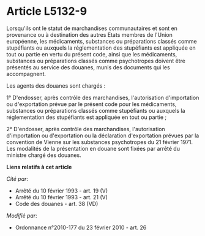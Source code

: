 # Article L5132-9

Lorsqu'ils ont le statut de marchandises communautaires et sont en provenance ou à destination des autres Etats membres de
l'Union européenne, les médicaments, substances ou préparations classés comme stupéfiants ou auxquels la réglementation des
stupéfiants est appliquée en tout ou partie en vertu du présent code, ainsi que les médicaments, substances ou préparations
classés comme psychotropes doivent être présentés au service des douanes, munis des documents qui les accompagnent. 

Les agents des douanes sont chargés : 

1° D'endosser, après contrôle des marchandises, l'autorisation d'importation ou d'exportation prévue par le présent code pour
les médicaments, substances ou préparations classés comme stupéfiants ou auxquels la réglementation des stupéfiants est
appliquée en tout ou partie ; 

2° D'endosser, après contrôle des marchandises, l'autorisation d'importation ou d'exportation ou la déclaration d'exportation
prévues par la convention de Vienne sur les substances psychotropes du 21 février 1971. Les modalités de la présentation en
douane sont fixées par arrêté du ministre chargé des douanes.

**Liens relatifs à cet article**

_Cité par_:

  - Arrêté du 10 février 1993 - art. 19 (V)
  - Arrêté du 10 février 1993 - art. 21 (V)
  - Code des douanes - art. 38 (VD)

_Modifié par_:

  - Ordonnance n°2010-177 du 23 février 2010 - art. 26
